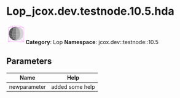 # Lop_jcox.dev.testnode.10.5.hda
<img src=Lop_jcox.dev.testnode.10.5.hda.svg width="50" height="50">**Category**: Lop **Namespace**: jcox.dev::testnode::10.5
## Parameters
| Name | Help |
| --- | --- |
| newparameter | added some help |
